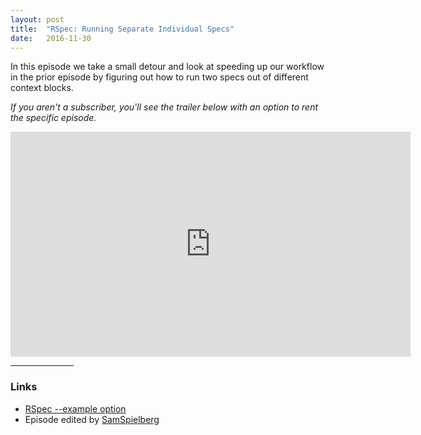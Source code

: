 ```yaml
---
layout: post
title:  "RSpec: Running Separate Individual Specs"
date:   2016-11-30
---
```

In this episode we take a small detour and look at speeding up our workflow in the prior episode by figuring out 
how to run two specs out of different context blocks.

_If you aren't a subscriber, you'll see the trailer below with an option to rent the specific episode._

<iframe src="https://player.vimeo.com/video/193652731" width="640" height="360" frameborder="0" webkitallowfullscreen mozallowfullscreen allowfullscreen></iframe>
 
<hr width="20%"/>
 
### Links
 
- [RSpec --example option](https://relishapp.com/rspec/rspec-core/docs/command-line/example-option)
- Episode edited by [SamSpielberg](https://www.youtube.com/user/SamSpielberg/videos)

